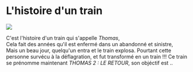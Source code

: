 <h1>L'histoire d'un train</h1>
<img src="http://www.lesjouetsmattel.fr/media/brands/intro/thomas03_hIrYvU7.png"/>

C'est l'histoire d'un train qui s'appelle <em>Thomas</em>,<br>
Cela fait des années qu'il est enfermé dans un abandonné et sinistre,<br>
Mais un beau jour, quelqu'un entra et le train explosa.
Pourtant cette personne survécu à la déflagration, 
et fut transformé en un train !!!
Ce train se prénomme maintenant <em>THOMAS 2 : LE RETOUR</em>,
son objéctif est .. 
